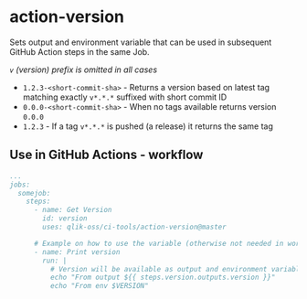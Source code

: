 # action-version

Sets output and environment variable that can be used in subsequent GitHub Action steps in the same Job.

*`v` (version) prefix is omitted in all cases*

- `1.2.3-<short-commit-sha>` - Returns a version based on latest tag matching exactly `v*.*.*` suffixed with short commit ID
- `0.0.0-<short-commit-sha>` - When no tags available returns version `0.0.0`
- `1.2.3` - If a tag `v*.*.*` is pushed (a release) it returns the same tag


## Use in GitHub Actions - workflow

```yaml
...
jobs:
  somejob:
    steps:
      - name: Get Version
        id: version
        uses: qlik-oss/ci-tools/action-version@master

      # Example on how to use the variable (otherwise not needed in workflow)
      - name: Print version
        run: |
          # Version will be available as output and environment variable
          echo "From output ${{ steps.version.outputs.version }}"
          echo "From env $VERSION"
```
